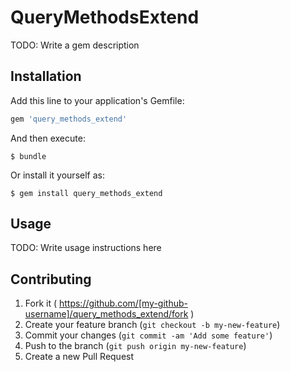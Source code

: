 # QueryMethodsExtend

TODO: Write a gem description

## Installation

Add this line to your application's Gemfile:

```ruby
gem 'query_methods_extend'
```

And then execute:

    $ bundle

Or install it yourself as:

    $ gem install query_methods_extend

## Usage

TODO: Write usage instructions here

## Contributing

1. Fork it ( https://github.com/[my-github-username]/query_methods_extend/fork )
2. Create your feature branch (`git checkout -b my-new-feature`)
3. Commit your changes (`git commit -am 'Add some feature'`)
4. Push to the branch (`git push origin my-new-feature`)
5. Create a new Pull Request
